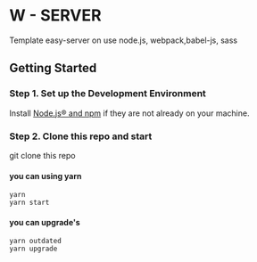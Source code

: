 # W - SERVER

Template easy-server on use  node.js, webpack,babel-js, sass

## Getting Started

### Step 1. Set up the Development Environment

Install [Node.js® and npm](https://nodejs.org/en/download/) if they are not already on your machine.

### Step 2. Clone this repo and start

git clone this repo

#### you can using yarn
```
yarn
yarn start
```
#### you can upgrade's
```
yarn outdated
yarn upgrade

```
